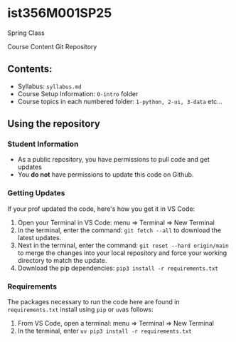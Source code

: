 # ist356M001SP25
Spring Class

Course Content Git Repository



## Contents:

- Syllabus: `syllabus.md` 
- Course Setup Information: `0-intro` folder
- Course topics in each numbered folder: `1-python, 2-ui, 3-data` etc...

## Using the repository

### Student Information

- As a public repository, you have permissions to pull code and get updates
- You **do not** have permissions to update this code on Github. 

### Getting Updates

If your prof updated the code, here's how you get it in VS Code:

1. Open your Terminal in VS Code: menu => Terminal => New Terminal
2. In the terminal, enter the command: `git fetch --all` to download the latest updates.
3. Next in the terminal, enter the command: `git reset --hard origin/main` to merge the changes into your local repository and force your working directory to match the update.
4. Download the pip dependencies: `pip3 install -r requirements.txt`

### Requirements

The packages necessary to run the code here are found in `requirements.txt` install using `pip` or `uv`as follows:

1. From VS Code, open a terminal: menu => Terminal => New Terminal
2. In the terminal, enter `uv pip3 install -r requirements.txt`

